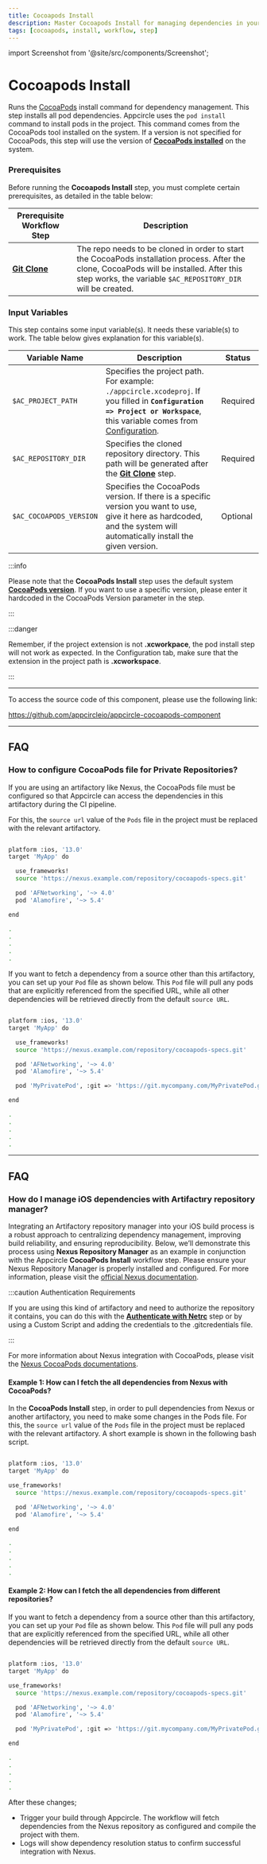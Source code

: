```yaml
---
title: Cocoapods Install
description: Master Cocoapods Install for managing dependencies in your project. Learn how to use the 'pod install' command effectively.
tags: [cocoapods, install, workflow, step]
---
```


import Screenshot from '@site/src/components/Screenshot';

# Cocoapods Install

Runs the [CocoaPods](https://cocoapods.org) install command for dependency management. This step installs all pod dependencies. Appcircle uses the `pod install` command to install pods in the project. This command comes from the CocoaPods tool installed on the system. If a version is not specified for CocoaPods, this step will use the version of [**CocoaPods installed**](/infrastructure/ios-build-infrastructure#ios-build-agent-stacks) on the system.

### Prerequisites

Before running the **Cocoapods Install** step, you must complete certain prerequisites, as detailed in the table below:

| Prerequisite Workflow Step                                                        | Description                                                                                                                                                                                              |
| --------------------------------------------------------------------------------- | -------------------------------------------------------------------------------------------------------------------------------------------------------------------------------------------------------- |
| [**Git Clone**](/workflows/common-workflow-steps/git-clone) | The repo needs to be cloned in order to start the CocoaPods installation process. After the clone, CocoaPods will be installed. After this step works, the variable `$AC_REPOSITORY_DIR` will be created. |

<Screenshot url='https://cdn.appcircle.io/docs/assets/BE2588-pod_order.png' />

### Input Variables

This step contains some input variable(s). It needs these variable(s) to work. The table below gives explanation for this variable(s).

<Screenshot url='https://cdn.appcircle.io/docs/assets/BE2588-pod_version.png' />

| Variable Name           | Description                                                                                                                                                                                                                                                     | Status   |
| ----------------------- | --------------------------------------------------------------------------------------------------------------------------------------------------------------------------------------------------------------------------------------------------------------- | -------- |
| `$AC_PROJECT_PATH`      | Specifies the project path. For example: `./appcircle.xcodeproj`. If you filled in **`Configuration => Project or Workspace`**, this variable comes from [Configuration](/build/build-process-management/build-profile-configuration). | Required |
| `$AC_REPOSITORY_DIR`    | Specifies the cloned repository directory. This path will be generated after the [**Git Clone**](/workflows/common-workflow-steps/git-clone) step.                                                                                         | Required |
| `$AC_COCOAPODS_VERSION` | Specifies the CocoaPods version. If there is a specific version you want to use, give it here as hardcoded, and the system will automatically install the given version.                                                                                        | Optional |

:::info

Please note that the **CocoaPods Install** step uses the default system [**CocoaPods version**](/infrastructure/ios-build-infrastructure#ios-build-agent-stacks). If you want to use a specific version, please enter it hardcoded in the CocoaPods Version parameter in the step.

:::

:::danger

Remember, if the project extension is not **.xcworkpace**, the pod install step will not work as expected. In the Configuration tab, make sure that the extension in the project path is **.xcworkspace**.

:::

---

To access the source code of this component, please use the following link:

https://github.com/appcircleio/appcircle-cocoapods-component

---

## FAQ

### How to configure CocoaPods file for Private Repositories?

If you are using an artifactory like Nexus, the CocoaPods file must be configured so that Appcircle can access the dependencies in this artifactory during the CI pipeline.

For this, the `source url` value of the `Pods` file in the project must be replaced with the relevant artifactory.

```bash

platform :ios, '13.0'
target 'MyApp' do

  use_frameworks!
  source 'https://nexus.example.com/repository/cocoapods-specs.git'

  pod 'AFNetworking', '~> 4.0'
  pod 'Alamofire', '~> 5.4'

end

.
.
.
.
.

```

If you want to fetch a dependency from a source other than this artifactory, you can set up your `Pod` file as shown below. This `Pod` file will pull any pods that are explicitly referenced from the specified URL, while all other dependencies will be retrieved directly from the default `source URL`.

```bash

platform :ios, '13.0'
target 'MyApp' do

  use_frameworks!
  source 'https://nexus.example.com/repository/cocoapods-specs.git'

  pod 'AFNetworking', '~> 4.0'
  pod 'Alamofire', '~> 5.4'

  pod 'MyPrivatePod', :git => 'https://git.mycompany.com/MyPrivatePod.git', :branch => 'main'

end

.
.
.
.
.

```

---

## FAQ

### How do I manage iOS dependencies with Artifactıry repository manager?

Integrating an Artifactory repository manager into your iOS build process is a robust approach to centralizing dependency management, improving build reliability, and ensuring reproducibility. Below, we’ll demonstrate this process using **Nexus Repository Manager** as an example in conjunction with the Appcircle **CocoaPods Install** workflow step. Please ensure your Nexus Repository Manager is properly installed and configured. For more information, please visit the [official Nexus documentation](https://help.sonatype.com/repomanager3).

:::caution Authentication Requirements

If you are using this kind of artifactory and need to authorize the repository it contains, you can do this with the [**Authenticate with Netrc**](/workflows/common-workflow-steps/authenticate-with-netrc) step or by using a Custom Script and adding the credentials to the .gitcredentials file.

:::

For more information about Nexus integration with CocoaPods, please visit the [Nexus CocoaPods documentations](https://help.sonatype.com/en/cocoapods-repositories.html).

#### Example 1: How can I fetch the all dependencies from Nexus with CocoaPods?

In the **CocoaPods Install** step, in order to pull dependencies from Nexus or another artifactory, you need to make some changes in the Pods file. For this, the `source url` value of the `Pods` file in the project must be replaced with the relevant artifactory. A short example is shown in the following bash script.

```bash

platform :ios, '13.0'
target 'MyApp' do

use_frameworks!
  source 'https://nexus.example.com/repository/cocoapods-specs.git'

  pod 'AFNetworking', '~> 4.0'
  pod 'Alamofire', '~> 5.4'

end

.
.
.
.
.

```

#### Example 2: How can I fetch the all dependencies from different repositories?

If you want to fetch a dependency from a source other than this artifactory, you can set up your `Pod` file as shown below. This `Pod` file will pull any pods that are explicitly referenced from the specified URL, while all other dependencies will be retrieved directly from the default `source URL`.

```bash

platform :ios, '13.0'
target 'MyApp' do

use_frameworks!
  source 'https://nexus.example.com/repository/cocoapods-specs.git'

  pod 'AFNetworking', '~> 4.0'
  pod 'Alamofire', '~> 5.4'

  pod 'MyPrivatePod', :git => 'https://git.mycompany.com/MyPrivatePod.git', :branch => 'main'

end

.
.
.
.
.

```

After these changes;

- Trigger your build through Appcircle. The workflow will fetch dependencies from the Nexus repository as configured and compile the project with them.
- Logs will show dependency resolution status to confirm successful integration with Nexus.